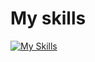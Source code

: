 # My skills
[![My Skills](https://skillicons.dev/icons?i=js,html,css,wasm)](https://skillicons.dev)
